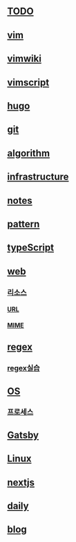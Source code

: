 ## [TODO](TODO)

## [vim](vim.md)

## [vimwiki](vimwiki.md)

## [vimscript](vimscript.md)

## [hugo](hugo.md)

## [git](git.md)

## [algorithm](algorithm.md)

## [infrastructure](infrastructure.md)

## [notes](notes.md)

## [pattern](pattern.md)

## [typeScript](typeScript.md)

## [web](web.md)

### [리소스](리소스.md)

#### [URL](URL.md)

#### [MIME](MIME.md)

## [regex](regex.md)

### [regex실습](regex실습.md)

## [OS](OS.md)

### [프로세스](프로세스.md)

## [Gatsby](Gatsby.md)

## [Linux](Linux.md)

## [nextjs](nextjs)

## [daily](daily.md)

## [blog](blog)
